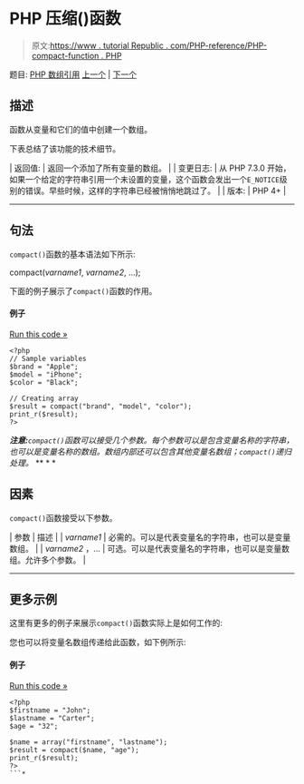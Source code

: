 # PHP 压缩()函数

> 原文:[https://www . tutorial Republic . com/PHP-reference/PHP-compact-function . PHP](https://www.tutorialrepublic.com/php-reference/php-compact-function.php)

题目: [PHP 数组引用](php-array-functions.php) [上一个](php-asort-function.php) | [下一个](php-count-function.php)

## 描述

函数从变量和它们的值中创建一个数组。

下表总结了该功能的技术细节。

| 返回值: | 返回一个添加了所有变量的数组。 |
| 变更日志: | 从 PHP 7.3.0 开始，如果一个给定的字符串引用一个未设置的变量，这个函数会发出一个`E_NOTICE`级别的错误。早些时候，这样的字符串已经被悄悄地跳过了。 |
| 版本: | PHP 4+ |

* * *

## 句法

`compact()`函数的基本语法如下所示:

compact(*varname1*, *varname2*, ...);

下面的例子展示了`compact()`函数的作用。

#### 例子

[Run this code »](../codelab.php?topic=php&file=create-an-array-from-variables-and-their-values "Run this code to view the output")

```
<?php
// Sample variables
$brand = "Apple";
$model = "iPhone";
$color = "Black";

// Creating array 
$result = compact("brand", "model", "color");
print_r($result);
?>
```

 ***注意:**`compact()`函数可以接受几个参数。每个参数可以是包含变量名称的字符串，也可以是变量名称的数组。数组内部还可以包含其他变量名数组；`compact()`递归处理。*  ** * *

## 因素

`compact()`函数接受以下参数。

| 参数 | 描述 |
| *varname1* | 必需的。可以是代表变量名的字符串，也可以是变量数组。 |
| *varname2* ，... | 可选。可以是代表变量名的字符串，也可以是变量数组。允许多个参数。 |

* * *

## 更多示例

这里有更多的例子来展示`compact()`函数实际上是如何工作的:

您也可以将变量名数组传递给此函数，如下例所示:

#### 例子

[Run this code »](../codelab.php?topic=php&file=create-an-array-from-array-of-variable-names "Run this code to view the output")

```
<?php
$firstname = "John";
$lastname = "Carter";
$age = "32";

$name = array("firstname", "lastname");
$result = compact($name, "age");
print_r($result);
?>
```*